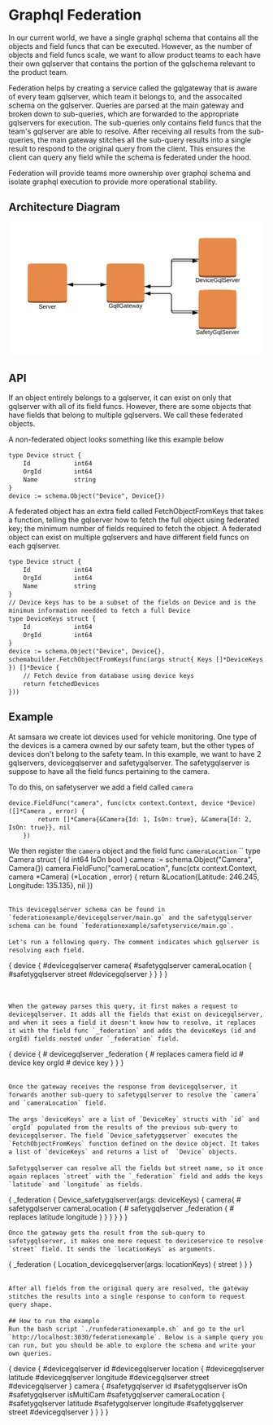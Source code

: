 # Graphql Federation

In our current world, we have a single graphql schema that contains all the objects and field funcs that can be executed. However, as the number of objects and field funcs scale, we want to allow product teams to each have their own gqlserver that contains the portion of the gqlschema relevant to the product team.

Federation helps by creating a service called the gqlgateway that is aware of every team gqlserver, which team it belongs to, and the assocaited schema on the gqlserver. Queries are parsed at the main gateway and broken down to sub-queries, which are forwarded to the appropriate gqlservers for execution. The sub-queries only contains field funcs that the team's gqlserver are able to resolve. After receiving all results from the sub-queries, the main gateway stitches all the sub-query results into a single result to respond to the original query from the client. This ensures the client can query any field while the schema is federated under the hood. 

Federation will provide teams more ownership over graphql schema and isolate graphql execution to provide more operational stability.

## Architecture Diagram

![Screenshot](federation.png)

## API 

If an object entirely belongs to a gqlserver, it can exist on only that gqlserver with all of its field funcs. However, there are some objects that have fields that belong to multiple gqlservers. We call these federated objects. 

A non-federated object looks something like this example below 
```
type Device struct {
    Id            int64
    OrgId         int64
    Name          string
}
device := schema.Object("Device", Device{})
```

A federated object has an extra field called FetchObjectFromKeys that takes a function, telling the gqlserver how to fetch the full object using federated key; the minimum number of fields required to fetch the object. A federated object can exist on multiple gqlservers and have different field funcs on each gqlserver.

```
type Device struct {
    Id            int64
    OrgId         int64
    Name          string
}
// Device keys has to be a subset of the fields on Device and is the minimum information needded to fetch a full Device
type DeviceKeys struct {
    Id            int64
    OrgId         int64
}
device := schema.Object("Device", Device{}, schemabuilder.FetchObjectFromKeys(func(args struct{ Keys []*DeviceKeys }) []*Device {
    // Fetch device from database using device keys    
    return fetchedDevices
}))
```


## Example

At samsara we create iot devices used for vehicle monitoring. One type of the devices is a camera owned by our safety team, but the other types of devices don't belong to the safety team. In this example, we want to have 2 gqlservers, devicegqlserver and safetygqlserver. The safetygqlserver is suppose to have all the field funcs pertaining to the camera. 

To do this, on safetyserver we add a field called `camera`
```
device.FieldFunc("camera", func(ctx context.Context, device *Device) ([]*Camera , error) {
		return []*Camera{&Camera{Id: 1, IsOn: true}, &Camera{Id: 2, IsOn: true}}, nil
	})
```

We then register the `camera` object and the field func `cameraLocation`
``
type Camera struct {
  Id int64
  IsOn bool
}
camera := schema.Object("Camera", Camera{})
camera.FieldFunc("cameraLocation", func(ctx context.Context, camera *Camera) (*Location , error) {
  return &Location{Latitude: 246.245, Longitude: 135.135}, nil
})
```

This devicegqlserver schema can be found in `federationexample/devicegqlserver/main.go` and the safetygqlserver schema can be found `federationexample/safetyservice/main.go`. 

Let's run a following query. The comment indicates which gqlserver is resolving each field. 
```
{
  device {                  #devicegqlserver
    camera{                 #safetygqlserver
      cameraLocation {      #safetygqlserver
        street              #devicegqlserver
   	  }
    }
  }
}
```


When the gateway parses this query, it first makes a request to devicegqlserver. It adds all the fields that exist on devicegqlserver, and when it sees a field it doesn't know how to resolve, it replaces it with the field func `_federation` and adds the deviceKeys (id and orgId) fields nested under `_federation` field.

```
{
  device {                  # devicegqlserver
    _federation {           # replaces camera field
        id                  # device key 
        orgId               # device key 
    }
  }
}

```

Once the gateway receives the response from devicegqlserver, it forwards another sub-query to safetygqlserver to resolve the `camera` and `cameraLocation` field. 

The args `deviceKeys` are a list of `DeviceKey` structs with `id` and `orgId` populated from the results of the previous sub-query to devicegqlserver. The field `Device_safetygqserver` executes the `FetchObjectFromKeys` function defined on the device object. It takes a list of `deviceKeys` and returns a list of  `Device` objects.

Safetygqlserver can resolve all the fields but street name, so it once again replaces `street` with the `_federation` field and adds the keys `latitude` and `longitude` as fields. 

```
{
    _federation {
      Device_safetygqlserver(args: deviceKeys) {
        camera{                    # safetygqlserver
          cameraLocation {       # safetygqlserver
            _federation {      # replaces 
              latitude
              longitude
            }
          }
        }
      }
    }
}
```
Once the gateway gets the result from the sub-query to safetygqlserver, it makes one more request to deviceservice to resolve `street` field. It sends the `locationKeys` as arguments.

```
{
  _federation {
    Location_devicegqlserver(args: locationKeys) {
      street
    }
  }
}
```

After all fields from the original query are resolved, the gateway stitches the results into a single response to conform to request query shape.

## How to run the example
Run the bash script `./runfederationexample.sh` and go to the url `http://localhost:3030/federationexample`. Below is a sample query you can run, but you should be able to explore the schema and write your own queries. 

```
{
  device {                  #devicegqlserver
    id                      #devicegqlserver
    location {              #devicegqlserver
      latitude              #devicegqlserver
      longitude             #devicegqlserver
      street                #devicegqlserver
    }
    camera {                #safetygqlserver
      id                    #safetygqlserver
      isOn                  #safetygqlserver
      isMultiCam            #safetygqlserver
      cameraLocation {      #safetygqlserver
      	latitude            #safetygqlserver
      	longitude           #safetygqlserver
        street              #devicegqlserver
   	  }
    }
  }
}
```

